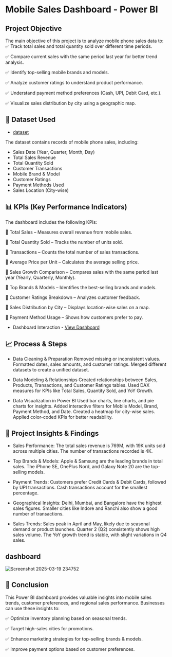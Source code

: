 # Mobile Sales Dashboard - Power BI
## Project Objective
The main objective of this project is to analyze mobile phone sales data to:
✅ Track total sales and total quantity sold over different time periods.

✅ Compare current sales with the same period last year for better trend analysis.

✅ Identify top-selling mobile brands and models.

✅ Analyze customer ratings to understand product performance.

✅ Understand payment method preferences (Cash, UPI, Debit Card, etc.).

✅ Visualize sales distribution by city using a geographic map.


## 📂 Dataset Used
- <a href="https://github.com/Dileep7589/-Mobile-Sales-Dashboard---Power-BI/blob/main/Mobile%20Sales%20Power%20BI%20Project.pbix">dataset</a>

 The dataset contains records of mobile phone sales, including:
- Sales Date (Year, Quarter, Month, Day)
- Total Sales Revenue
- Total Quantity Sold
- Customer Transactions
- Mobile Brand & Model
- Customer Ratings
- Payment Methods Used
- Sales Location (City-wise)

## 📊 KPIs (Key Performance Indicators)
The dashboard includes the following KPIs:

📌 Total Sales – Measures overall revenue from mobile sales.

📌 Total Quantity Sold – Tracks the number of units sold.

📌 Transactions – Counts the total number of sales transactions.

📌 Average Price per Unit – Calculates the average selling price.

📌 Sales Growth Comparison – Compares sales with the same period last year (Yearly, Quarterly, Monthly).

📌 Top Brands & Models – Identifies the best-selling brands and models.

📌 Customer Ratings Breakdown – Analyzes customer feedback.

📌 Sales Distribution by City – Displays location-wise sales on a map.

📌 Payment Method Usage – Shows how customers prefer to pay.

- Dashboard Interaction - <a href="https://github.com/Dileep7589/-Mobile-Sales-Dashboard---Power-BI/blob/main/Screenshot%202025-03-19%20234752.png">View Dashboard</a>

## 📈 Process & Steps
- Data Cleaning & Preparation
Removed missing or inconsistent values.
Formatted dates, sales amounts, and customer ratings.
Merged different datasets to create a unified dataset.

- Data Modeling & Relationships
Created relationships between Sales, Products, Transactions, and Customer Ratings tables.
Used DAX measures for KPIs like Total Sales, Quantity Sold, and YoY Growth.

- Data Visualization in Power BI
Used bar charts, line charts, and pie charts for insights.
Added interactive filters for Mobile Model, Brand, Payment Method, and Date.
Created a heatmap for city-wise sales.
Applied color-coded KPIs for better readability.

## 📌 Project Insights & Findings

- Sales Performance:
The total sales revenue is 769M, with 19K units sold across multiple cities.
The number of transactions recorded is 4K.

- Top Brands & Models:
Apple & Samsung are the leading brands in total sales.
The iPhone SE, OnePlus Nord, and Galaxy Note 20 are the top-selling models.

- Payment Trends:
Customers prefer Credit Cards & Debit Cards, followed by UPI transactions.
Cash transactions account for the smallest percentage.

- Geographical Insights:
Delhi, Mumbai, and Bangalore have the highest sales figures.
Smaller cities like Indore and Ranchi also show a good number of transactions.

- Sales Trends:
Sales peak in April and May, likely due to seasonal demand or product launches.
Quarter 2 (Q2) consistently shows high sales volume.
The YoY growth trend is stable, with slight variations in Q4 sales.

## dashboard 
![Screenshot 2025-03-19 234752](https://github.com/user-attachments/assets/6bfede1e-8833-4fe4-b8cd-0c758b872e38)

## 📌 Conclusion
This Power BI dashboard provides valuable insights into mobile sales trends, customer preferences, and regional sales performance. Businesses can use these insights to:

✅ Optimize inventory planning based on seasonal trends.

✅ Target high-sales cities for promotions.

✅ Enhance marketing strategies for top-selling brands & models.

✅ Improve payment options based on customer preferences.

